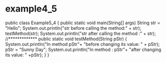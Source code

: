 # example4_5
public class Example5_4 {
public static void main(String[] args) String str = "Hello"; System.out.println{"str before calling the method:" + str);
testMethod(str); System.out.println("str after calling the method :" + str);
//*************
public static void testMethod(String pStr)
{
System.out.println("In method pStr"+ "before changing its value: " + pStr); pStr = “Sunny Day";
System.out.println("In method : pStr"+ "after changing its value: " +pStr};
}
}
